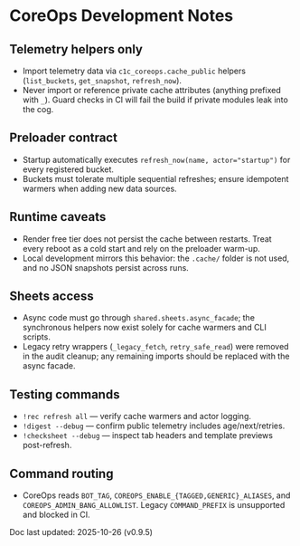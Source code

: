 # CoreOps Development Notes

## Telemetry helpers only
- Import telemetry data via `c1c_coreops.cache_public` helpers (`list_buckets`,
  `get_snapshot`, `refresh_now`).
- Never import or reference private cache attributes (anything prefixed with `_`). Guard
  checks in CI will fail the build if private modules leak into the cog.

## Preloader contract
- Startup automatically executes `refresh_now(name, actor="startup")` for every registered
  bucket.
- Buckets must tolerate multiple sequential refreshes; ensure idempotent warmers when
  adding new data sources.

## Runtime caveats
- Render free tier does not persist the cache between restarts. Treat every reboot as a
  cold start and rely on the preloader warm-up.
- Local development mirrors this behavior: the `.cache/` folder is not used, and no JSON
  snapshots persist across runs.

## Sheets access
- Async code must go through `shared.sheets.async_facade`; the synchronous helpers now
  exist solely for cache warmers and CLI scripts.
- Legacy retry wrappers (`_legacy_fetch`, `retry_safe_read`) were removed in the audit
  cleanup; any remaining imports should be replaced with the async facade.

## Testing commands
- `!rec refresh all` — verify cache warmers and actor logging.
- `!digest --debug` — confirm public telemetry includes age/next/retries.
- `!checksheet --debug` — inspect tab headers and template previews post-refresh.

## Command routing
- CoreOps reads `BOT_TAG`, `COREOPS_ENABLE_{TAGGED,GENERIC}_ALIASES`, and
  `COREOPS_ADMIN_BANG_ALLOWLIST`. Legacy `COMMAND_PREFIX` is unsupported and
  blocked in CI.

Doc last updated: 2025-10-26 (v0.9.5)
